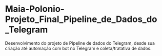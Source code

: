 # Maia-Polonio-Projeto_Final_Pipeline_de_Dados_do_Telegram
Desenvolvimento do projeto de Pipeline de dados do Telegram, desde sua criação até automação com bot no Telegram e coleta/tratativa de dados.
